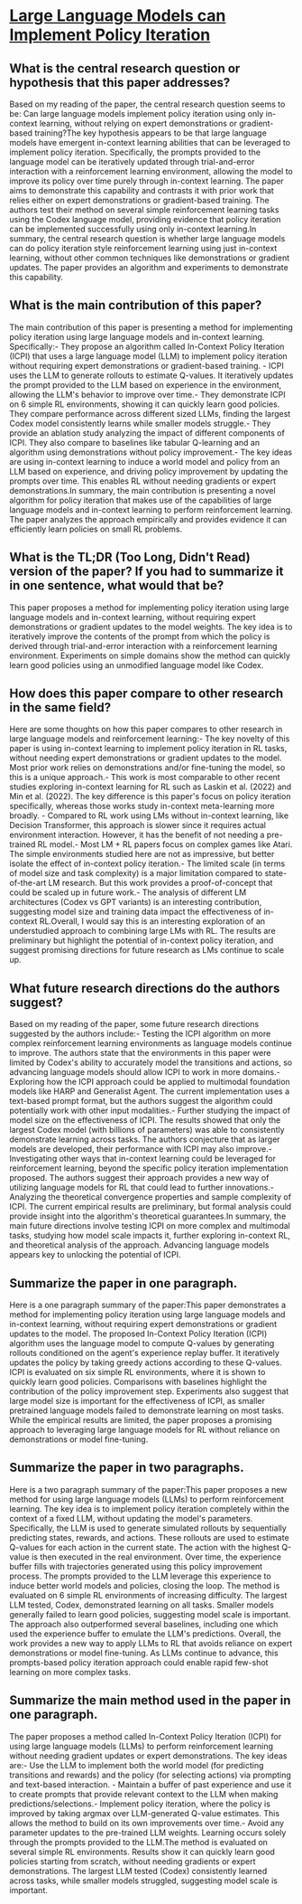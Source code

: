 # [Large Language Models can Implement Policy Iteration](https://arxiv.org/abs/2210.03821)

## What is the central research question or hypothesis that this paper addresses?

Based on my reading of the paper, the central research question seems to be: Can large language models implement policy iteration using only in-context learning, without relying on expert demonstrations or gradient-based training?The key hypothesis appears to be that large language models have emergent in-context learning abilities that can be leveraged to implement policy iteration. Specifically, the prompts provided to the language model can be iteratively updated through trial-and-error interaction with a reinforcement learning environment, allowing the model to improve its policy over time purely through in-context learning. The paper aims to demonstrate this capability and contrasts it with prior work that relies either on expert demonstrations or gradient-based training. The authors test their method on several simple reinforcement learning tasks using the Codex language model, providing evidence that policy iteration can be implemented successfully using only in-context learning.In summary, the central research question is whether large language models can do policy iteration style reinforcement learning using just in-context learning, without other common techniques like demonstrations or gradient updates. The paper provides an algorithm and experiments to demonstrate this capability.


## What is the main contribution of this paper?

The main contribution of this paper is presenting a method for implementing policy iteration using large language models and in-context learning. Specifically:- They propose an algorithm called In-Context Policy Iteration (ICPI) that uses a large language model (LLM) to implement policy iteration without requiring expert demonstrations or gradient-based training. - ICPI uses the LLM to generate rollouts to estimate Q-values. It iteratively updates the prompt provided to the LLM based on experience in the environment, allowing the LLM's behavior to improve over time.- They demonstrate ICPI on 6 simple RL environments, showing it can quickly learn good policies. They compare performance across different sized LLMs, finding the largest Codex model consistently learns while smaller models struggle.- They provide an ablation study analyzing the impact of different components of ICPI. They also compare to baselines like tabular Q-learning and an algorithm using demonstrations without policy improvement.- The key ideas are using in-context learning to induce a world model and policy from an LLM based on experience, and driving policy improvement by updating the prompts over time. This enables RL without needing gradients or expert demonstrations.In summary, the main contribution is presenting a novel algorithm for policy iteration that makes use of the capabilities of large language models and in-context learning to perform reinforcement learning. The paper analyzes the approach empirically and provides evidence it can efficiently learn policies on small RL problems.


## What is the TL;DR (Too Long, Didn't Read) version of the paper? If you had to summarize it in one sentence, what would that be?

This paper proposes a method for implementing policy iteration using large language models and in-context learning, without requiring expert demonstrations or gradient updates to the model weights. The key idea is to iteratively improve the contents of the prompt from which the policy is derived through trial-and-error interaction with a reinforcement learning environment. Experiments on simple domains show the method can quickly learn good policies using an unmodified language model like Codex.


## How does this paper compare to other research in the same field?

Here are some thoughts on how this paper compares to other research in large language models and reinforcement learning:- The key novelty of this paper is using in-context learning to implement policy iteration in RL tasks, without needing expert demonstrations or gradient updates to the model. Most prior work relies on demonstrations and/or fine-tuning the model, so this is a unique approach.- This work is most comparable to other recent studies exploring in-context learning for RL such as Laskin et al. (2022) and Min et al. (2022). The key difference is this paper's focus on policy iteration specifically, whereas those works study in-context meta-learning more broadly.  - Compared to RL work using LMs without in-context learning, like Decision Transformer, this approach is slower since it requires actual environment interaction. However, it has the benefit of not needing a pre-trained RL model.- Most LM + RL papers focus on complex games like Atari. The simple environments studied here are not as impressive, but better isolate the effect of in-context policy iteration.- The limited scale (in terms of model size and task complexity) is a major limitation compared to state-of-the-art LM research. But this work provides a proof-of-concept that could be scaled up in future work.- The analysis of different LM architectures (Codex vs GPT variants) is an interesting contribution, suggesting model size and training data impact the effectiveness of in-context RL.Overall, I would say this is an interesting exploration of an understudied approach to combining large LMs with RL. The results are preliminary but highlight the potential of in-context policy iteration, and suggest promising directions for future research as LMs continue to scale up.


## What future research directions do the authors suggest?

Based on my reading of the paper, some future research directions suggested by the authors include:- Testing the ICPI algorithm on more complex reinforcement learning environments as language models continue to improve. The authors state that the environments in this paper were limited by Codex's ability to accurately model the transitions and actions, so advancing language models should allow ICPI to work in more domains.- Exploring how the ICPI approach could be applied to multimodal foundation models like HARP and Generalist Agent. The current implementation uses a text-based prompt format, but the authors suggest the algorithm could potentially work with other input modalities.- Further studying the impact of model size on the effectiveness of ICPI. The results showed that only the largest Codex model (with billions of parameters) was able to consistently demonstrate learning across tasks. The authors conjecture that as larger models are developed, their performance with ICPI may also improve.- Investigating other ways that in-context learning could be leveraged for reinforcement learning, beyond the specific policy iteration implementation proposed. The authors suggest their approach provides a new way of utilizing language models for RL that could lead to further innovations.- Analyzing the theoretical convergence properties and sample complexity of ICPI. The current empirical results are preliminary, but formal analysis could provide insight into the algorithm's theoretical guarantees.In summary, the main future directions involve testing ICPI on more complex and multimodal tasks, studying how model scale impacts it, further exploring in-context RL, and theoretical analysis of the approach. Advancing language models appears key to unlocking the potential of ICPI.


## Summarize the paper in one paragraph.

Here is a one paragraph summary of the paper:This paper demonstrates a method for implementing policy iteration using large language models and in-context learning, without requiring expert demonstrations or gradient updates to the model. The proposed In-Context Policy Iteration (ICPI) algorithm uses the language model to compute Q-values by generating rollouts conditioned on the agent's experience replay buffer. It iteratively updates the policy by taking greedy actions according to these Q-values. ICPI is evaluated on six simple RL environments, where it is shown to quickly learn good policies. Comparisons with baselines highlight the contribution of the policy improvement step. Experiments also suggest that large model size is important for the effectiveness of ICPI, as smaller pretrained language models failed to demonstrate learning on most tasks. While the empirical results are limited, the paper proposes a promising approach to leveraging large language models for RL without reliance on demonstrations or model fine-tuning.


## Summarize the paper in two paragraphs.

Here is a two paragraph summary of the paper:This paper proposes a new method for using large language models (LLMs) to perform reinforcement learning. The key idea is to implement policy iteration completely within the context of a fixed LLM, without updating the model's parameters. Specifically, the LLM is used to generate simulated rollouts by sequentially predicting states, rewards, and actions. These rollouts are used to estimate Q-values for each action in the current state. The action with the highest Q-value is then executed in the real environment. Over time, the experience buffer fills with trajectories generated using this policy improvement process. The prompts provided to the LLM leverage this experience to induce better world models and policies, closing the loop. The method is evaluated on 6 simple RL environments of increasing difficulty. The largest LLM tested, Codex, demonstrated learning on all tasks. Smaller models generally failed to learn good policies, suggesting model scale is important. The approach also outperformed several baselines, including one which used the experience buffer to emulate the LLM's predictions. Overall, the work provides a new way to apply LLMs to RL that avoids reliance on expert demonstrations or model fine-tuning. As LLMs continue to advance, this prompts-based policy iteration approach could enable rapid few-shot learning on more complex tasks.


## Summarize the main method used in the paper in one paragraph.

The paper proposes a method called In-Context Policy Iteration (ICPI) for using large language models (LLMs) to perform reinforcement learning without needing gradient updates or expert demonstrations. The key ideas are:- Use the LLM to implement both the world model (for predicting transitions and rewards) and the policy (for selecting actions) via prompting and text-based interaction. - Maintain a buffer of past experience and use it to create prompts that provide relevant context to the LLM when making predictions/selections.- Implement policy iteration, where the policy is improved by taking argmax over LLM-generated Q-value estimates. This allows the method to build on its own improvements over time.- Avoid any parameter updates to the pre-trained LLM weights. Learning occurs solely through the prompts provided to the LLM.The method is evaluated on several simple RL environments. Results show it can quickly learn good policies starting from scratch, without needing gradients or expert demonstrations. The largest LLM tested (Codex) consistently learned across tasks, while smaller models struggled, suggesting model scale is important.
